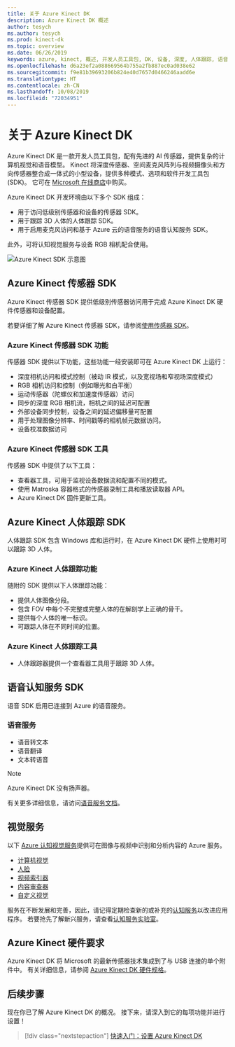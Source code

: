 ```yaml
---
title: 关于 Azure Kinect DK
description: Azure Kinect DK 概述
author: tesych
ms.author: tesych
ms.prod: kinect-dk
ms.topic: overview
ms.date: 06/26/2019
keywords: azure, kinect, 概述, 开发人员工具包, DK, 设备, 深度, 人体跟踪, 语音, 认知服务, SDK, 固件
ms.openlocfilehash: d6a23ef2a088669564b755a2fb887ec0ad038e62
ms.sourcegitcommit: f9e81b39693206b824e40d7657d0466246aadd6e
ms.translationtype: HT
ms.contentlocale: zh-CN
ms.lasthandoff: 10/08/2019
ms.locfileid: "72034951"
---
```

# <a name="about-azure-kinect-dk"></a>关于 Azure Kinect DK

Azure Kinect DK 是一款开发人员工具包，配有先进的 AI 传感器，提供复杂的计算机视觉和语音模型。  Kinect 将深度传感器、空间麦克风阵列与视频摄像头和方向传感器整合成一体式的小型设备，提供多种模式、选项和软件开发工具包 (SDK)。 它可在 [Microsoft 在线商店](https://www.microsoft.com/p/azure-kinect-dk/8pp5vxmd9nhq?activetab=pivot:overviewtab)中购买。

Azure Kinect DK 开发环境由以下多个 SDK 组成：

- 用于访问低级别传感器和设备的传感器 SDK。
- 用于跟踪 3D 人体的人体跟踪 SDK。
- 用于启用麦克风访问和基于 Azure 云的语音服务的语音认知服务 SDK。

此外，可将认知视觉服务与设备 RGB 相机配合使用。

   ![Azure Kinect SDK 示意图](./media/quickstarts/sdk-diagram.jpg)

## <a name="azure-kinect-sensor-sdk"></a>Azure Kinect 传感器 SDK

Azure Kinect 传感器 SDK 提供低级别传感器访问用于完成 Azure Kinect DK 硬件传感器和设备配置。

若要详细了解 Azure Kinect 传感器 SDK，请参阅[使用传感器 SDK](about-sensor-sdk.md)。

### <a name="azure-kinect-sensor-sdk-features"></a>Azure Kinect 传感器 SDK 功能

传感器 SDK 提供以下功能，这些功能一经安装即可在 Azure Kinect DK 上运行：

- 深度相机访问和模式控制（被动 IR 模式，以及宽视场和窄视场深度模式） 
- RGB 相机访问和控制（例如曝光和白平衡） 
- 运动传感器（陀螺仪和加速度传感器）访问 
- 同步的深度 RGB 相机流，相机之间的延迟可配置 
- 外部设备同步控制，设备之间的延迟偏移量可配置 
- 用于处理图像分辨率、时间戳等的相机帧元数据访问。 
- 设备校准数据访问 

### <a name="azure-kinect-sensor-sdk-tools"></a>Azure Kinect 传感器 SDK 工具

传感器 SDK 中提供了以下工具：

- 查看器工具，可用于监视设备数据流和配置不同的模式。
- 使用 Matroska 容器格式的传感器录制工具和播放读取器 API。
- Azure Kinect DK 固件更新工具。

## <a name="azure-kinect-body-tracking-sdk"></a>Azure Kinect 人体跟踪 SDK

人体跟踪 SDK 包含 Windows 库和运行时，在 Azure Kinect DK 硬件上使用时可以跟踪 3D 人体。

### <a name="azure-kinect-body-tracking-features"></a>Azure Kinect 人体跟踪功能

随附的 SDK 提供以下人体跟踪功能：

- 提供人体图像分段。
- 包含 FOV 中每个不完整或完整人体的在解剖学上正确的骨干。
- 提供每个人体的唯一标识。
- 可跟踪人体在不同时间的位置。

### <a name="azure-kinect-body-tracking-tools"></a>Azure Kinect 人体跟踪工具

- 人体跟踪器提供一个查看器工具用于跟踪 3D 人体。

## <a name="speech-cognitive-services-sdk"></a>语音认知服务 SDK

语音 SDK 启用已连接到 Azure 的语音服务。

### <a name="speech-services"></a>语音服务

- 语音转文本
- 语音翻译
- 文本转语音

>[!NOTE]
>Azure Kinect DK 没有扬声器。

有关更多详细信息，请访问[语音服务文档](https://docs.microsoft.com/azure/cognitive-services/speech-service/)。

## <a name="vision-services"></a>视觉服务

以下 [Azure 认知视觉服务](https://azure.microsoft.com/services/cognitive-services/directory/vision/)提供可在图像与视频中识别和分析内容的 Azure 服务。

- [计算机视觉](https://azure.microsoft.com/services/cognitive-services/computer-vision/)
- [人脸](https://azure.microsoft.com/services/cognitive-services/face/)
- [视频索引器](https://azure.microsoft.com/services/media-services/video-indexer/)
- [内容审查器](https://azure.microsoft.com/services/cognitive-services/content-moderator/)
- [自定义视觉](https://azure.microsoft.com/services/cognitive-services/custom-vision-service/)

服务在不断发展和完善，因此，请记得定期检查新的或补充的[认知服务](https://azure.microsoft.com/services/cognitive-services/)以改进应用程序。 若要抢先了解新兴服务，请查看[认知服务实验室](https://labs.cognitive.microsoft.com/)。

## <a name="azure-kinect-hardware-requirements"></a>Azure Kinect 硬件要求

Azure Kinect DK 将 Microsoft 的最新传感器技术集成到了与 USB 连接的单个附件中。 有关详细信息，请参阅 [Azure Kinect DK 硬件规格](hardware-specification.md)。

## <a name="next-steps"></a>后续步骤

现在你已了解 Azure Kinect DK 的概况。 接下来，请深入到它的每项功能并进行设置！

> [!div class="nextstepaction"]
>[快速入门：设置 Azure Kinect DK](set-up-azure-kinect-dk.md)
